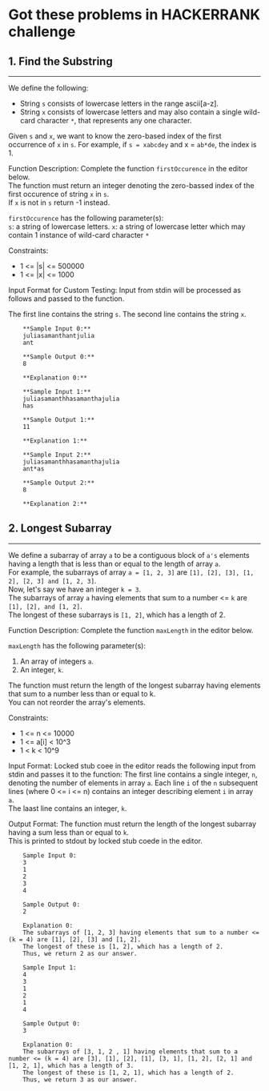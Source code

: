 # Got these problems in HACKERRANK challenge


## 1. Find the Substring
-----
We define the following:
- String `s` consists of lowercase letters in the range ascii[a-z].
- String `x` consists of lowercase letters and may also contain a single wild-card character `*`, that represents any one character.   

Given `s` and `x`, we want to know the zero-based index of the first occurrence of `x` in `s`. 
For example, if `s = xabcdey` and x = `ab*de`, the index is 1.   

Function Description:
Complete the function `firstOccurence` in the editor below.   
The function must return an integer denoting the zero-bassed index of the first occurence of string `x` in `s`.  
If `x` is not in `s` return -1 instead.  

`firstOccurence` has the following parameter(s):   
   `s`: a string of lowercase letters.
   `x`: a string of lowercase letter which may contain 1 instance of wild-card character `*`
   
 
Constraints:  
 - 1 <= |s| <= 500000
 - 1 <= |x| <= 1000
 
Input Format for Custom Testing:
Input from stdin will be processed as follows and passed to the function.

The first line contains the string `s`.
The second line contains the string `x`.
 
 
		**Sample Input 0:**
		juliasamanthantjulia
		ant
		
		**Sample Output 0:**
		8
		
		**Explanation 0:**
		
		**Sample Input 1:**
		juliasamanthhasamanthajulia
		has
		
		**Sample Output 1:**
		11
		
		**Explanation 1:**
		
		**Sample Input 2:**
		juliasamanthhasamanthajulia
		ant*as
		
		**Sample Output 2:**
		8
		
		**Explanation 2:**
		
		
## 2. Longest Subarray
-----
We define a subarray of array `a` to be a contiguous block of `a's` elements having a length that is less than or equal to the length of array `a`.  
For example, the subarrays of array `a = [1, 2, 3]` are `[1], [2], [3], [1, 2], [2, 3] and [1, 2, 3]`.   
Now, let's say we have an integer `k = 3`.   
The subarrays of array `a` having elements that sum to a number <= `k` are `[1], [2], and [1, 2]`.   
The longest of these subarrays is `[1, 2]`, which has a length of 2.   

 
		
Function Description:
Complete the function `maxLength`  in the editor below.  


`maxLength` has the following parameter(s):      
   1. An array of integers `a`.  
   2. An integer, `k`. 


The function must return the length of the longest subarray having elements that sum to a number less than or equal to k.   
You can not reorder the array's elements.   
   
   
Constraints:  
 - 1 <= n <= 10000 
 - 1 <= a[i] < 10^3
 - 1 < k < 10^9
 

Input Format:
Locked stub coee in the editor reads the following input from stdin and passes it to the function:
The first line contains a single integer, `n`, denoting the number of elements in array `a`.
Each line `i` of the `n` subsequent lines (where 0 <= i <= n) contains an integer describing element `i` in array `a`.   
The laast line contains an integer, `k`.

Output Format:
The function must return the length of the longest subarray having a sum less than or equal to `k`.  
This is printed to stdout by locked stub coede in the editor.

		Sample Input 0:
		3
		1
		2
		3
		4
		
		Sample Output 0:
		2
		
		Explanation 0:
		The subarrays of [1, 2, 3] having elements that sum to a number <= (k = 4) are [1], [2], [3] and [1, 2].  
		The longest of these is [1, 2], which has a length of 2.  
		Thus, we return 2 as our answer.
		
		Sample Input 1:
		4
		3
		1
		2
		1
		4
		
		Sample Output 0:
		3
		
		Explanation 0:
		The subarrays of [3, 1, 2 , 1] having elements that sum to a number <= (k = 4) are [3], [1], [2], [1], [3, 1], [1, 2], [2, 1] and [1, 2, 1], which has a length of 3.    
		The longest of these is [1, 2, 1], which has a length of 2.  
		Thus, we return 3 as our answer.
		
		
	